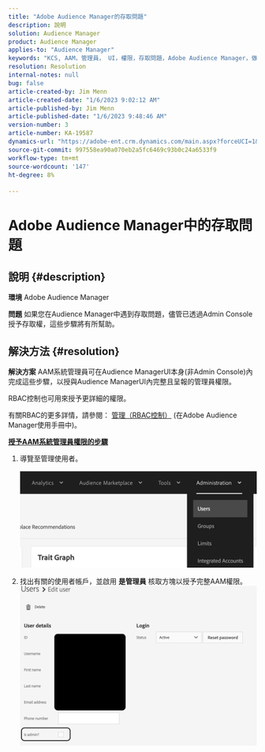 ```yaml
---
title: "Adobe Audience Manager的存取問題"
description: 說明
solution: Audience Manager
product: Audience Manager
applies-to: "Audience Manager"
keywords: "KCS, AAM，管理員， UI，權限，存取問題，Adobe Audience Manager，做法"
resolution: Resolution
internal-notes: null
bug: false
article-created-by: Jim Menn
article-created-date: "1/6/2023 9:02:12 AM"
article-published-by: Jim Menn
article-published-date: "1/6/2023 9:48:46 AM"
version-number: 3
article-number: KA-19587
dynamics-url: "https://adobe-ent.crm.dynamics.com/main.aspx?forceUCI=1&pagetype=entityrecord&etn=knowledgearticle&id=49d8e6cc-a08d-ed11-81ac-6045bd006704"
source-git-commit: 997558ea90a070eb2a5fc6469c93b0c24a6533f9
workflow-type: tm+mt
source-wordcount: '147'
ht-degree: 8%

---
```


# Adobe Audience Manager中的存取問題

## 說明 {#description}


<b>環境</b>
Adobe Audience Manager

<b>問題</b>
如果您在Audience Manager中遇到存取問題，儘管已透過Admin Console授予存取權，這些步驟將有所幫助。


## 解決方法 {#resolution}


<b>解決方案</b>
AAM系統管理員可在Audience ManagerUI本身(非Admin Console)內完成這些步驟，以授與Audience ManagerUI內完整且呈報的管理員權限。

RBAC控制也可用來授予更詳細的權限。

有關RBAC的更多詳情，請參閱： [管理（RBAC控制）](https://experienceleague.adobe.com/docs/audience-manager/user-guide/features/administration/administration-overview.html?lang=zh-Hant) (在Adobe Audience Manager使用手冊中)。

<u><b>授予AAM系統管理員權限的步驟</b></u>

1. 導覽至管理使用者。

   ![](assets/0c4ffacf-e9d5-ec11-a7b5-000d3a37750e.png)
2. 找出有關的使用者帳戶，並啟用 <b>是管理員</b> 核取方塊以授予完整AAM權限。![](assets/07c16ce8-e9d5-ec11-a7b5-000d3a37750e.png)

